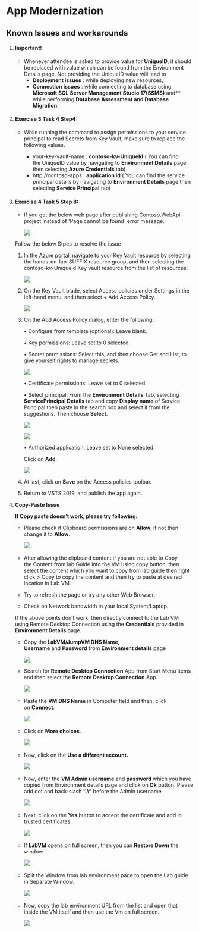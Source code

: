 # App Modernization

## Known Issues and workarounds 

1. #### Important!

    - Whenever attendee is asked to provide value for **UniqueID**, it should be replaced with value which can be found from the Environment Details page. Not providing the UniqueID value will lead to 
      - **Deployment issues** : while deploying new resources, 
      - **Connection issues** : while connecting to database using **Microsoft SQL Server Management Studio 17(SSMS)** and** while performing **Database Assessment and Database Migration**. 

1. #### Exercise 3 Task 4 Step4:

   - While running the command to assign permissions to your service principal to read Secrets from Key Vault, make sure to replace the following values.
   
      - your-key-vault-name : **contoso-kv-UniqueId** ( You can find the UniqueID value by navigating to **Environment Details** page then selecting **Azure Credentials** tab)
      - http://contoso-apps :  **application id** ( You can find the service principal details by navigating to **Environment Details** page then selecting **Service Principal** tab)

1. #### Exercise 4 Task 5 Step 8: 

   - If you get the below web page after publishing Contoso.WebApi project instead of 'Page cannot be found' error message. 
   
        ![](https://github.com/CloudLabsAI-Azure/Know-Before-You-Go/blob/main/Labs/images/appmodissue1.png?raw=true)
     
    Follow the below Stpes to resolve the issue
    
    1. In the Azure portal, navigate to your Key Vault resource by selecting the hands-on-lab-SUFFIX resource group, and then selecting the contoso-kv-UniqueId Key vault resource from the list of resources.
    
         ![](https://github.com/CloudLabsAI-Azure/Know-Before-You-Go/blob/main/Labs/images/appmodissue2.png?raw=true)
            
    2. On the Key Vault blade, select Access policies under Settings in the left-hand menu, and then select + Add Access Policy.
    
        ![](https://github.com/CloudLabsAI-Azure/Know-Before-You-Go/blob/main/Labs/images/appmodissue3.png?raw=true)
 
    3. On the Add Access Policy dialog, enter the following: 

        •	Configure from template (optional): Leave blank. 
        
        •	Key permissions: Leave set to 0 selected. 
        
        •	Secret permissions: Select this, and then choose Get and List, to give yourself rights to manage secrets. 
        
         ![](https://github.com/CloudLabsAI-Azure/Know-Before-You-Go/blob/main/Labs/images/appmodissue4.png?raw=true)
        
        •	Certificate permissions: Leave set to 0 selected. 
        
        •	Select principal: From the **Environment Details** Tab,  selecting **ServicePrincipal Details** tab and copy **Display name** of Service Principal then paste in the search box and select it from the suggestions. Then choose **Select**.
        
          ![](https://github.com/CloudLabsAI-Azure/Know-Before-You-Go/blob/main/Labs/images/appmodissue6.png?raw=true)
                
          ![](https://github.com/CloudLabsAI-Azure/Know-Before-You-Go/blob/main/Labs/images/appmodissue5.png?raw=true)
                        
        
        •	Authorized application: Leave set to None selected. 
 
 
       Click on **Add**. 
       
         ![](https://github.com/CloudLabsAI-Azure/Know-Before-You-Go/blob/main/Labs/images/appmodissue7.png?raw=true)
 
    4. At last, click on **Save** on the Access policies toolbar. 
 
    5. Return to VSTS 2019, and publish the app again. 

1. **Copy-Paste Issue**

    **If Copy paste doesn’t work, please try following:** 

      - Please check if Clipboard permissions are on **Allow**, if not then change it to **Allow**. 

        ![](https://github.com/CloudLabsAI-Azure/Know-Before-You-Go/blob/main/Labs/images/copypasteissue-1.png?raw=true) 

      - After allowing the clipboard content if you are not able to Copy the Content from lab Guide into the VM using copy button, then select the content which you want to copy from lab guide then right click > Copy to copy the content and then try to paste at desired location in Lab VM. 
      
      - Try to refresh the page or try any other Web Browser. 
      
      - Check on Network bandwidth in your local System/Laptop. 

     If the above points don’t work, then directly connect to the Lab VM using Remote Desktop Connection using the **Credentials** provided in **Environment Details** page.  

      - Copy the **LabVM/JumpVM DNS Name, Username** and **Password** from **Environment details** page 

        ![](https://github.com/CloudLabsAI-Azure/Know-Before-You-Go/blob/main/Labs/images/copypasteissue-2.png?raw=true) 

      - Search for **Remote Desktop Connection** App from Start Menu items and then select the **Remote Desktop Connection** App. 

        ![](https://github.com/CloudLabsAI-Azure/Know-Before-You-Go/blob/main/Labs/images/copypasteissue-3.png?raw=true) 

      - Paste the **VM** **DNS Name** in Computer field and then, click on **Connect**. 

        ![](https://github.com/CloudLabsAI-Azure/Know-Before-You-Go/blob/main/Labs/images/copypasteissue-4.png?raw=true) 

      - Click on **More choices**. 

        ![](https://github.com/CloudLabsAI-Azure/Know-Before-You-Go/blob/main/Labs/images/copypasteissue-5.png?raw=true) 

      - Now, click on the **Use a different account.** 

        ![](https://github.com/CloudLabsAI-Azure/Know-Before-You-Go/blob/main/Labs/images/copypasteissue-6.png?raw=true) 

      - Now, enter the **VM Admin username** and **password** which you have copied from Environment details page and click on **Ok** button. Please add dot and back-slash “**.\”** before the Admin username. 

         ![](https://github.com/CloudLabsAI-Azure/Know-Before-You-Go/blob/main/Labs/images/copypasteissue-7.png?raw=true) 

      - Next, click on the **Yes** button to accept the certificate and add in trusted certificates. 

        ![](https://github.com/CloudLabsAI-Azure/Know-Before-You-Go/blob/main/Labs/images/copypasteissue-8.png?raw=true) 

      - If **LabVM** opens on full screen, then you can **Restore Down** the window. 

        ![](https://github.com/CloudLabsAI-Azure/Know-Before-You-Go/blob/main/Labs/images/copypasteissue-9.png?raw=true) 

      - Split the Window from lab environment page to open the Lab guide in Separate Window. 

          ![](https://github.com/CloudLabsAI-Azure/Know-Before-You-Go/blob/main/Labs/images/copypasteissue-10.png?raw=true) 

      - Now, copy the lab environment URL from the list and open that inside the VM itself and then use the Vm on full screen. 

          ![](https://github.com/CloudLabsAI-Azure/Know-Before-You-Go/blob/main/Labs/images/copypasteissue-11.png?raw=true) 
 
